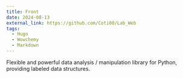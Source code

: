 ```yaml
---
title: Front
date: 2024-08-13
external_link: https://github.com/Coti00/Lab_Web
tags:
  - Hugo
  - Wowchemy
  - Markdown
---
```


Flexible and powerful data analysis / manipulation library for Python, providing labeled data structures.

<!--more-->
